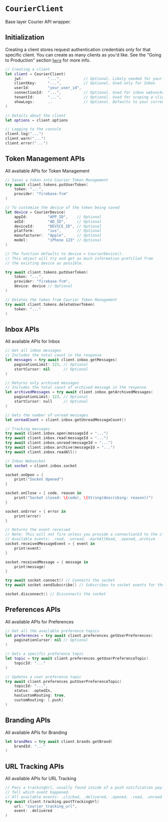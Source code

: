# `CourierClient`

Base layer Courier API wrapper.

## Initialization

Creating a client stores request authentication credentials only for that specific client. You can create as many clients as you'd like. See the "Going to Production" section <a href="https://github.com/trycourier/courier-ios/blob/master/Docs/Authentication.md#going-to-production"><code>here</code></a> for more info.

```swift
// Creating a client
let client = CourierClient(
    jwt:           "...",          // Optional. Likely needed for your use case. See above for more authentication details
    clientKey:     "...",          // Optional. Used only for Inbox
    userId:        "your_user_id",
    connectionId:  "...",          // Optional. Used for inbox websocket
    tenantId:      "...",          // Optional. Used for scoping a client to a specific tenant
    showLogs:      ..              // Optional. Defaults to your current BuildConfig
)

// Details about the client
let options = client.options

// Logging to the console
client.log("...")
client.warn("...")
client.error("...")
```

## Token Management APIs

All available APIs for Token Management

```swift
// Saves a token into Courier Token Management
try await client.tokens.putUserToken(
    token: "...",
    provider: "firebase-fcm"
)

// To customize the device of the token being saved
let device = CourierDevice(
    appId:         "APP_ID",    // Optional
    adId:          "AD_ID",     // Optional
    deviceId:      "DEVICE_ID", // Optional
    platform:      "ios",       // Optional
    manufacturer:  "Apple",     // Optional
    model:         "iPhone 123" // Optional
)

// The function defaults to device = CourierDevice().
// This object will try and get as much information prefilled from
// the existing device as possible.

try await client.tokens.putUserToken(
    token: "...",
    provider: "firebase-fcm",
    device: device // Optional
)

// Deletes the token from Courier Token Management
try await client.tokens.deleteUserToken(
    token: "..."
)
```

## Inbox APIs

All available APIs for Inbox

```swift
// Get all inbox messages
// Includes the total count in the response
let messages = try await client.inbox.getMessages(
    paginationLimit: 123, // Optional
    startCursor: nil      // Optional
)

// Returns only archived messages
// Includes the total count of archived message in the response
let archivedMessages = try await client.inbox.getArchivedMessages(
    paginationLimit: 123, // Optional
    startCursor: null     // Optional
)

// Gets the number of unread messages
let unreadCount = client.inbox.getUnreadMessageCount()

// Tracking messages
try await client.inbox.open(messageId = "...")
try await client.inbox.read(messageId = "...")
try await client.inbox.unread(messageId = "...")
try await client.inbox.archive(messageId = "...")
try await client.inbox.readAll()

// Inbox Websocket
let socket = client.inbox.socket

socket.onOpen = {
    print("Socket Opened")
}

socket.onClose = { code, reason in
    print("Socket closed: \(code), \(String(describing: reason))")
}

socket.onError = { error in
    print(error)
}

// Returns the event received
// Note: This will not fire unless you provide a connectionId to the client and the event comes from another app using a different connectionId
// Available events: .read, .unread, .markAllRead, .opened,.archive
socket.receivedMessageEvent = { event in
    print(event)
}

socket.receivedMessage = { message in
    print(message)
}

try await socket.connect() // Connects the socket
try await socket.sendSubscribe() // Subscribes to socket events for the user id in the client

socket.disconnect() // Disconnects the socket
```

## Preferences APIs

All available APIs for Preferences

```swift
// Get all the available preference topics
let preferences = try await client.preferences.getUserPreferences(
    paginationCursor: nil // Optional
)

// Gets a specific preference topic
let topic = try await client.preferences.getUserPreferenceTopic(
    topicId: "..."
)

// Updates a user preference topic
try await client.preferences.putUserPreferenceTopic(
    topicId: "...",
    status: .optedIn,
    hasCustomRouting: true,
    customRouting: [.push]
)
```

## Branding APIs

All available APIs for Branding

```swift
let brandRes = try await client.brands.getBrand(
    brandId: "..."
)
```

## URL Tracking APIs

All available APIs for URL Tracking

```swift
// Pass a trackingUrl, usually found inside of a push notification payload or Inbox message
// Tell which event happened. 
// All available events: .clicked, .delivered, .opened, .read, .unread
try await client.tracking.postTrackingUrl(
    url: "courier_tracking_url",
    event: .delivered
)
```
